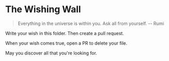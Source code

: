 # The Wishing Wall

> Everything in the universe is within you. Ask all from yourself.
> -- Rumi

Write your wish in this folder. Then create a pull request.

When your wish comes true, open a PR to delete your file.

May you discover all that you're looking for.
